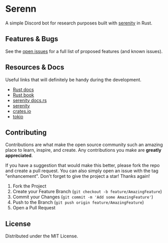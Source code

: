 # Serenn
A simple Discord bot for research purposes built with [serenity](https://github.com/serenity-rs/serenity) in Rust.

## Features & Bugs

See the [open issues](https://github.com/github_username/repo_name/issues) for a full list of proposed features (and known issues).

## Resources & Docs

Useful links that will definitely be handy during the development.

- [Rust docs](https://www.rust-lang.org/learn)
- [Rust book](https://doc.rust-lang.org/book/title-page.html)
- [serenity docs.rs](https://docs.rs/serenity/0.10.10/serenity/)
- [serenity](https://github.com/serenity-rs/serenity)
- [crates.io](https://crates.io/)
- [tokio](https://docs.rs/tokio/0.3.6/tokio/runtime/index.html)

## Contributing

Contributions are what make the open source community such an amazing place to learn, inspire, and create. Any contributions you make are **greatly appreciated**.

If you have a suggestion that would make this better, please fork the repo and create a pull request. You can also simply open an issue with the tag "enhancement".
Don't forget to give the project a star! Thanks again!

1. Fork the Project
2. Create your Feature Branch (`git checkout -b feature/AmazingFeature`)
3. Commit your Changes (`git commit -m 'Add some AmazingFeature'`)
4. Push to the Branch (`git push origin feature/AmazingFeature`)
5. Open a Pull Request

## License

Distributed under the MIT License.